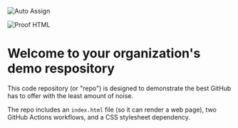 ![Auto Assign](https://github.com/2025-Practical-Coding/demo-repository/actions/workflows/auto-assign.yml/badge.svg)

![Proof HTML](https://github.com/2025-Practical-Coding/demo-repository/actions/workflows/proof-html.yml/badge.svg)

# Welcome to your organization's demo respository
This code repository (or "repo") is designed to demonstrate the best GitHub has to offer with the least amount of noise.

The repo includes an `index.html` file (so it can render a web page), two GitHub Actions workflows, and a CSS stylesheet dependency.
